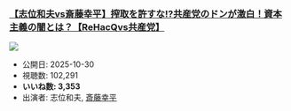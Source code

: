 ### [【志位和夫vs斎藤幸平】搾取を許すな!?共産党のドンが激白！資本主義の闇とは？【ReHacQvs共産党】](https://www.youtube.com/watch?v=ujLjyXg0n1A)
[![](https://img.youtube.com/vi/ujLjyXg0n1A/sddefault.jpg)](https://www.youtube.com/watch?v=ujLjyXg0n1A)
-   公開日: 2025-10-30
-   視聴数: 102,291
-   **いいね数: 3,353**
-   出演者: 志位和夫, [斎藤幸平](/rehacq_fan/people/斎藤幸平 "wikilink")
